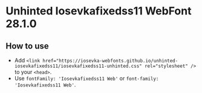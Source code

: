 # Unhinted Iosevkafixedss11 WebFont 28.1.0

## How to use

- Add `<link href="https://iosevka-webfonts.github.io/unhinted-iosevkafixedss11/iosevkafixedss11-unhinted.css" rel="stylesheet" />` to your `<head>`.
- Use `fontFamily: 'Iosevkafixedss11 Web'` or `font-family: 'Iosevkafixedss11 Web'`.
